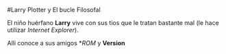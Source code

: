 #Larry Plotter y El bucle Filosofal

El niño huérfano **Larry** vive con sus tios que le tratan bastante mal
(le hace utilizar *Internet Explorer*).

Alli conoce a sus amigos **ROM* y **Version**
